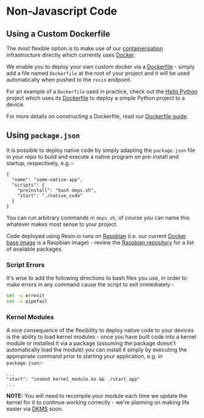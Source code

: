 # Non-Javascript Code

## Using a Custom Dockerfile

The most flexible option is to make use of our [containerisation][container]
infrastructure directly which currently uses [Docker][docker].

We enable you to deploy your own custom docker via a [Dockerfile][Dockerfile] -
simply add a file named `Dockerfile` at the root of your project and it will be
used automatically when pushed to the `resin` endpoint.

For an example of a `Dockerfile` used in practice, check out the
[Hello Python][hello-python] project which uses its
[Dockerfile][hello-dockerfile] to deploy a simple Python project to a device.

For more details on constructing a Dockerfile, read our
[Dockerfile guide][dockerfile-guide].

## Using `package.json`

It is possible to deploy native code by simply adapting the `package.json` file
in your repo to build and execute a native program on pre-install and startup,
respectively, e.g.:-

```
{
  "name": "some-native-app",
  "scripts": {
    "preinstall": "bash deps.sh",
    "start": "./native_code"
  }
}
```

You can run arbitrary commands in `deps.sh`, of course you can name this
whatever makes most sense to your project.

Code deployed using Resin.io runs on [Raspbian][raspbian] (i.e. our current
[Docker][docker] [base image][base_image] is a Raspbian image) - review
the [Raspbian repository][raspbian_repo] for a list of available packages.

### Script Errors

It's wise to add the following directions to bash files you use, in order to
make errors in any command cause the script to exit immediately:-

```bash
set -o errexit
set -o pipefail
```

### Kernel Modules

A nice consequence of the flexibility to deploy native code to your devices is
the ability to load kernel modules - once you have built code into a kernel
module or installed it via a package (assuming the package doesn't automatically
load the module) you can install it simply by executing the appropriate command
prior to starting your application, e.g. in `package.json`:-

```
...
"start": "insmod kernel_module.ko && ./start_app"
...
```

__NOTE:__ You will need to recompile your module each time we update the kernel
for it to continue working correctly - we're planning on making life easier via
[DKMS][dkms] soon.

[dockerfile-guide]:/pages/dockerfile.md

[raspbian]:http://www.raspbian.org/
[modprobe]:http://en.wikipedia.org/wiki/Modprobe
[dkms]:http://en.wikipedia.org/wiki/Dynamic_Kernel_Module_Support

[Dockerfile]:https://docs.docker.com/reference/builder/
[container]:https://wiki.archlinux.org/index.php/Linux_Containers
[docker]:http://docker.io
[hello-python]:https://github.com/alexandrosm/hello-python
[example-dockerfile]:https://github.com/alexandrosm/hello-python
[hello-dockerfile]:https://github.com/alexandrosm/hello-python/blob/master/Dockerfile
[base_image]:https://docs.docker.com/terms/image/#base-image-def
[raspbian_repo]:http://www.raspbian.org/RaspbianRepository
